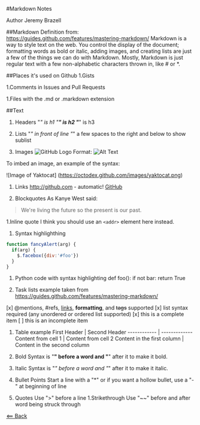 #Markdown Notes

Author
Jeremy Brazell

##Markdown Definition from: https://guides.github.com/features/mastering-markdown/
Markdown is a way to style text on the web. You control the display of the document; formatting words as bold or italic, adding images, and creating lists
are just a few of the things we can do with Markdown. Mostly, Markdown is just regular text with a few non-alphabetic characters thrown in, like # or *.

##Places it's used on Github
1.Gists

1.Comments in Issues and Pull Requests

1.Files with the .md or .markdown extension

##Text

1. Headers
"*" is h1
"**" is h2
"***" is h3

1. Lists
"*" in front of line
"*" a few spaces to the right and below to show sublist

1. Images
![GitHub Logo](/images/logo.png)
Format: ![Alt Text](url)

To imbed an image, an example of the syntax:

![Image of Yaktocat]
(https://octodex.github.com/images/yaktocat.png)

1. Links
http://github.com - automatic!
[GitHub](http://github.com)

1. Blockquotes
As Kanye West said:

> We're living the future so
> the present is our past.

1.Inline quote
I think you should use an
`<addr>` element here instead.

1. Syntax highlighthing
```javascript
function fancyAlert(arg) {
  if(arg) {
    $.facebox({div:'#foo'})
  }
}
```

1. Python code with syntax highlighting
def foo():
    if not bar:
        return True
 
 1. Task lists example taken from https://guides.github.com/features/mastering-markdown/
 
[x] @mentions, #refs, [links](), **formatting**, and <del>tags</del> supported
[x] list syntax required (any unordered or ordered list supported)
[x] this is a complete item
[ ] this is an incomplete item

1. Table example
First Header | Second Header
------------ | -------------
Content from cell 1 | Content from cell 2
Content in the first column | Content in the second column

1. Bold
Syntax is "**" before a word and "**" after it to make it bold.
1. Italic
Syntax is "*" before a word and "*" after it to make it italic.
1. Bullet Points
Start a line with a "*" or if you want a hollow bullet, use a "-" at beginning of line
1. Quotes
Use ">" before a line
1.Strikethrough
Use "~~" before and after word being struck through

[<== Back](README.md)


